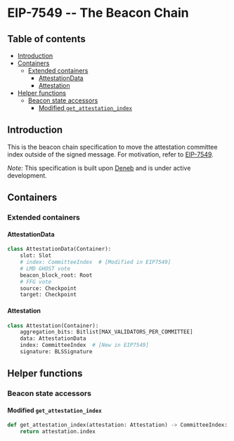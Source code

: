 # EIP-7549 -- The Beacon Chain

## Table of contents

<!-- TOC -->
<!-- START doctoc generated TOC please keep comment here to allow auto update -->
<!-- DON'T EDIT THIS SECTION, INSTEAD RE-RUN doctoc TO UPDATE -->

- [Introduction](#introduction)
- [Containers](#containers)
  - [Extended containers](#extended-containers)
    - [AttestationData](#attestationdata)
    - [Attestation](#attestation)
- [Helper functions](#helper-functions)
  - [Beacon state accessors](#beacon-state-accessors)
    - [Modified `get_attestation_index`](#modified-get_attestation_index)

<!-- END doctoc generated TOC please keep comment here to allow auto update -->
<!-- /TOC -->

## Introduction

This is the beacon chain specification to move the attestation committee index outside of the signed message. For motivation, refer to [EIP-7549](https://github.com/ethereum/EIPs/pull/7944).

*Note:* This specification is built upon [Deneb](../../deneb/beacon_chain.md) and is under active development.

## Containers

### Extended containers

#### AttestationData

```python
class AttestationData(Container):
    slot: Slot
    # index: CommitteeIndex  # [Modified in EIP7549]
    # LMD GHOST vote
    beacon_block_root: Root
    # FFG vote
    source: Checkpoint
    target: Checkpoint
```

#### Attestation

```python
class Attestation(Container):
    aggregation_bits: Bitlist[MAX_VALIDATORS_PER_COMMITTEE]
    data: AttestationData
    index: CommitteeIndex  # [New in EIP7549]
    signature: BLSSignature
```

## Helper functions

### Beacon state accessors

#### Modified `get_attestation_index`

```python
def get_attestation_index(attestation: Attestation) -> CommitteeIndex:
    return attestation.index
```

